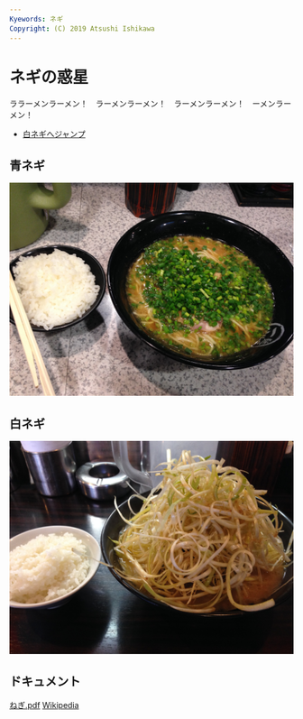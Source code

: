 ```yaml
---
Kyewords: ネギ
Copyright: (C) 2019 Atsushi Ishikawa
---
```


# ネギの惑星

ララーメンラーメン！　ラーメンラーメン！　ラーメンラーメン！　ーメンラーメン！　

* [白ネギへジャンプ](#white)

## 青ネギ

![青ネギ](./green_negi.jpg)

## <span id="white">白ネギ</span>

![](white_negi.jpg)

## ドキュメント
[ねぎ.pdf](ねぎ.pdf)
[Wikipedia](https://ja.wikiped.org/wiki/%E3%83%8D%E3%82%AE)